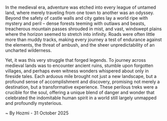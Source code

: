 
In the medieval era, adventure was etched into every league of untamed land, where merely traveling from one town to another was an odyssey. Beyond the safety of castle walls and city gates lay a world ripe with mystery and peril – dense forests teeming with outlaws and beasts, treacherous mountain passes shrouded in mist, and vast, windswept plains where the horizon seemed to stretch into infinity. Roads were often little more than muddy tracks, making every journey a test of endurance against the elements, the threat of ambush, and the sheer unpredictability of an uncharted wilderness.

Yet, it was this very struggle that forged legends. To journey across medieval lands was to encounter ancient ruins, stumble upon forgotten villages, and perhaps even witness wonders whispered about only in fireside tales. Each arduous mile brought not just a new landscape, but a profound sense of accomplishment and discovery, promising not merely a destination, but a transformative experience. These perilous treks were a crucible for the soul, offering a unique blend of danger and wonder that celebrated the indomitable human spirit in a world still largely unmapped and profoundly mysterious.

~ By Hozmi - 31 October 2025
